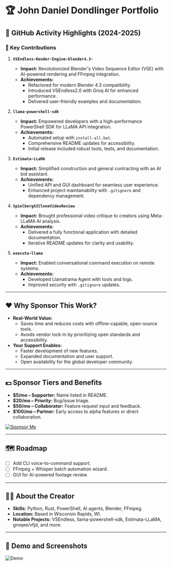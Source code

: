 # 🏆 John Daniel Dondlinger Portfolio

## 🧠 GitHub Activity Highlights (2024-2025)

### 🚀 Key Contributions

1. **`VSEndless-Render-Engine-blender4.3-`**
   - **Impact:** Revolutionized Blender's Video Sequence Editor (VSE) with AI-powered rendering and FFmpeg integration.
   - **Achievements:**
     - Refactored for modern Blender 4.3 compatibility.
     - Introduced VSEndless2.0 with Groq AI for enhanced performance.
     - Delivered user-friendly examples and documentation.

2. **`llama-powershell-sdk`**
   - **Impact:** Empowered developers with a high-performance PowerShell SDK for LLaMA API integration.
   - **Achievements:**
     - Automated setup with `install-all.bat`.
     - Comprehensive README updates for accessibility.
     - Initial release included robust tools, tests, and documentation.

3. **`Estimata-LLaMA`**
   - **Impact:** Simplified construction and general contracting with an AI bid assistant.
   - **Achievements:**
     - Unified API and GUI dashboard for seamless user experience.
     - Enhanced project maintainability with `.gitignore` and dependency management.

4. **`SpielbergAICloneVideoReview`**
   - **Impact:** Brought professional video critique to creators using Meta-LLaMA AI analysis.
   - **Achievements:**
     - Delivered a fully functional application with detailed documentation.
     - Iterative README updates for clarity and usability.

5. **`executa-llama`**
   - **Impact:** Enabled conversational command execution on remote systems.
   - **Achievements:**
     - Developed Llamatrama Agent with tools and logs.
     - Improved security with `.gitignore` updates.

---

## ❤️ Why Sponsor This Work?

- **Real-World Value:**
  - Saves time and reduces costs with offline-capable, open-source tools.
  - Avoids vendor lock-in by prioritizing open standards and accessibility.
- **Your Support Enables:**
  - Faster development of new features.
  - Expanded documentation and user support.
  - Open availability for the global developer community.

---

## 💵 Sponsor Tiers and Benefits

- **$5/mo – Supporter:** Name listed in README.
- **$20/mo – Priority:** Bug/issue triage.
- **$50/mo – Collaborator:** Feature request input and feedback.
- **$100/mo – Partner:** Early access to alpha features or direct collaboration.

[![Sponsor Me](https://img.shields.io/badge/Sponsor%20Me-GitHub%20Sponsors-blue)](https://github.com/sponsors/yavru421)

---

## 🗺️ Roadmap

- [ ] Add CLI voice-to-command support.
- [ ] FFmpeg + Whisper batch automation wizard.
- [ ] GUI for AI-powered footage review.

---

## 🧑‍💻 About the Creator

- **Skills:** Python, Rust, PowerShell, AI agents, Blender, FFmpeg.
- **Location:** Based in Wisconsin Rapids, WI.
- **Notable Projects:** VSEndless, llama-powershell-sdk, Estimata-LLaMA, groqee/vfjd, and more.

---

## 📸 Demo and Screenshots

![Demo](https://user-images.githubusercontent.com/your-user-id/demo-placeholder.gif)

